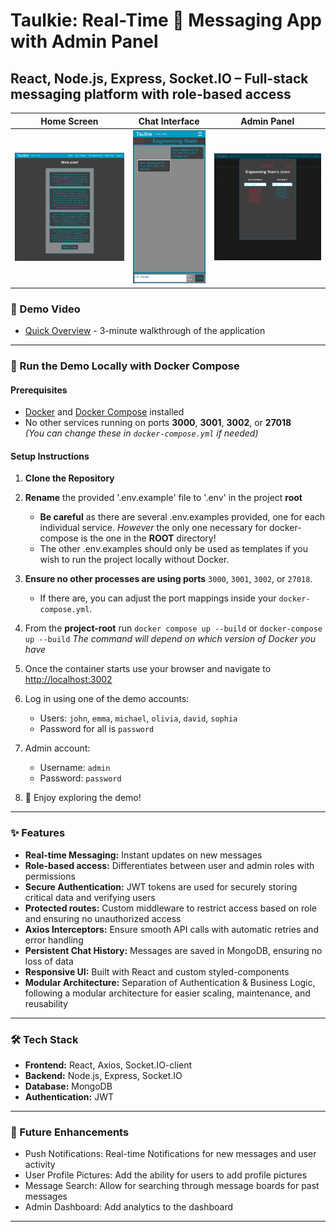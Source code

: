 # Taulkie: Real-Time 🚀 Messaging App with Admin Panel 
## **React, Node.js, Express, Socket.IO – Full-stack messaging platform with role-based access**

| Home Screen | Chat Interface | Admin Panel |
|-------------|----------------|-------------|
| ![Home Screen](assets/screenshot1.png) | ![Chat Interface](assets/screenshot2.png) | ![Admin Panel](assets/screenshot3.png) |

### 🎥 Demo Video
- [Quick Overview](https://www.youtube.com/watch?v=2wwPwl1xS7w) - 3-minute walkthrough of the application

---

### 🐳 Run the Demo Locally with Docker Compose

#### **Prerequisites**
- [Docker](https://www.docker.com/get-started) and [Docker Compose](https://docs.docker.com/compose/install/) installed  
- No other services running on ports **3000**, **3001**, **3002**, or **27018**  
  _(You can change these in `docker-compose.yml` if needed)_

#### **Setup Instructions**

1. **Clone the Repository**

2. **Rename** the provided '.env.example' file to '.env' in the project **root**
   - **Be careful** as there are several .env.examples provided, one for each individual service. *However* the only one necessary for docker-compose is the one in the **ROOT** directory!
   - The other .env.examples should only be used as templates if you wish to run the project locally without Docker.
    
4. **Ensure no other processes are using ports** `3000`, `3001`, `3002`, or `27018`.
   - If there are, you can adjust the port mappings inside your `docker-compose.yml`.
5. From the **project-root** run
   `docker compose up --build` or `docker-compose up --build` *The command will depend on which version of Docker you have*
6. Once the container starts use your browser and navigate to [http://localhost:3002](http://localhost:3002/)
7. Log in using one of the demo accounts:
   - Users: `john`, `emma`, `michael`, `olivia`, `david`, `sophia`
   - Password for all is `password`
8. Admin account:
   - Username: `admin`
   - Password: `password`
9. 🎉 Enjoy exploring the demo!

---

### ✨ Features
- **Real-time Messaging:** Instant updates on new messages
- **Role-based access:** Differentiates between user and admin roles with permissions
- **Secure Authentication:** JWT tokens are used for securely storing critical data and verifying users
- **Protected routes:** Custom middleware to restrict access based on role and ensuring no unauthorized access
- **Axios Interceptors:** Ensure smooth API calls with automatic retries and error handling
- **Persistent Chat History:** Messages are saved in MongoDB, ensuring no loss of data
- **Responsive UI:** Built with React and custom styled-components
- **Modular Architecture:** Separation of Authentication & Business Logic, following a modular architecture for easier scaling, maintenance, and reusability

---

### 🛠️ Tech Stack
- **Frontend:** React, Axios, Socket.IO-client
- **Backend:** Node.js, Express, Socket.IO
- **Database:** MongoDB
- **Authentication:** JWT

---

### 📝 Future Enhancements
- Push Notifications: Real-time Notifications for new messages and user activity
- User Profile Pictures: Add the ability for users to add profile pictures
- Message Search: Allow for searching through message boards for past messages
- Admin Dashboard: Add analytics to the dashboard

---
